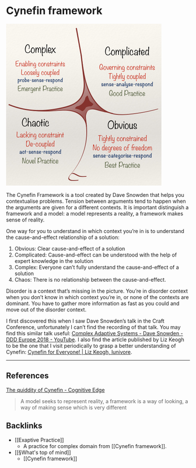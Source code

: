 # Cynefin framework
![](BearImages/2C2C6BC5-077B-4A05-A401-FD1E82701E1D-1543-0000D40ADBF92D6F/Cynefin_as_of_1st_June_2014.png)

The Cynefin Framework is a tool created by Dave Snowden that helps you contextualise problems. Tension between arguments tend to happen when the arguments are given for a different contexts. It is important distinguish a framework and a model: a model represents a reality, a framework makes sense of reality.

One way for you to understand in which context you’re in is to understand the cause-and-effect relationship of a solution:
1. Obvious: Clear cause-and-effect of a solution 
2. Complicated: Cause-and-effect can be understood with the help of expert knowledge in the solution
3. Complex: Everyone can’t fully understand the cause-and-effect of a solution
4. Chaos: There is no relationship between the cause-and-effect.

Disorder is a context that’s missing in the picture. You’re in disorder context when you don’t know in which context you’re in, or none of the contexts are dominant. You have to gather more information as fast as you could and move out of the disorder context.

I first discovered this when I saw Dave Snowden’s talk in the Craft Conference, unfortunately I can’t find the recording of that talk. You may find this similar talk useful: [Complex Adaptive Systems - Dave Snowden - DDD Europe 2018 - YouTube](https://www.youtube.com/watch?v=l4-vpegxYPg).  I also find the article published by Liz Keogh to be the one that I visit periodically to grasp a better understanding of Cynefin: [Cynefin for Everyone! | Liz Keogh, lunivore](https://lizkeogh.com/cynefin-for-everyone/).

---
## References
[The quiddity of Cynefin - Cognitive Edge](http://cognitive-edge.com/blog/the-quiddity-of-cynefin/)
> A model seeks to represent reality, a framework is a way of looking, a way of making sense which is very different

## Backlinks
* [[Exaptive Practice]]
	* A practice for complex domain from [[Cynefin framework]].
* [[§What's top of mind]]
	* [[Cynefin framework]]

<!-- #evergreen #thinking -->

<!-- {BearID:C1764BB4-3347-4E87-B49C-4C485E860CB3-1543-0000D40A247D7699} -->
